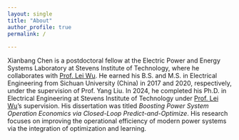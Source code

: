 ```yaml
---
layout: single
title: "About"
author_profile: true
permalink: /
  
---
```

Xianbang Chen is a postdoctoral fellow at the Electric Power and Energy Systems Laboratory at Stevens Institute of Technology, where he collaborates with [Prof. Lei Wu](https://sites.google.com/site/leiwupes/about-me). He earned his B.S. and M.S. in Electrical Engineering from Sichuan University (China) in 2017 and 2020, respectively, under the supervision of Prof. Yang Liu. In 2024, he completed his Ph.D. in Electrical Engineering at Stevens Institute of Technology under [Prof. Lei Wu](https://sites.google.com/site/leiwupes/about-me)’s supervision. His dissertation was titled *Boosting Power System Operation Economics via Closed-Loop Predict-and-Optimize*. His research focuses on improving the operational efficiency of modern power systems via the integration of optimization and learning.